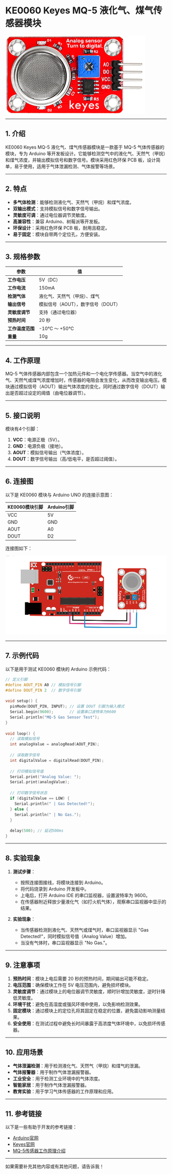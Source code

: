 # **KE0060 Keyes MQ-5 液化气、煤气传感器模块**

![image-20250312163842918](media/image-20250312163842918.png)

---

## **1. 介绍**

KE0060 Keyes MQ-5 液化气、煤气传感器模块是一款基于 MQ-5 气体传感器的模块，专为 Arduino 等开发板设计。它能够检测空气中的液化气、天然气（甲烷）和煤气浓度，并输出模拟信号和数字信号。模块采用红色环保 PCB 板，设计简单，易于使用，适用于气体泄漏检测、气体报警等场景。

---

## **2. 特点**

- **多气体检测**：能够检测液化气、天然气（甲烷）和煤气浓度。
- **双输出模式**：支持模拟信号和数字信号输出。
- **灵敏度可调**：通过电位器调节灵敏度。
- **高兼容性**：兼容 Arduino、树莓派等开发板。
- **环保设计**：采用红色环保 PCB 板，耐用且稳定。
- **易于固定**：模块自带两个定位孔，方便安装。

---

## **3. 规格参数**

| 参数            | 值                     |
|-----------------|------------------------|
| **工作电压**    | 5V（DC）               |
| **工作电流**    | 150mA                  |
| **检测气体**    | 液化气、天然气（甲烷）、煤气 |
| **输出信号**    | 模拟信号（AOUT），数字信号（DOUT） |
| **灵敏度调节**  | 支持（通过电位器）     |
| **预热时间**    | 20 秒                  |
| **工作温度范围**| -10℃ ～ +50℃          |
| **重量**        | 10g                    |

---

## **4. 工作原理**

MQ-5 气体传感器内部包含一个加热元件和一个电化学传感器。当空气中的液化气、天然气或煤气浓度增加时，传感器的电阻会发生变化，从而改变输出电压。模块通过模拟信号（AOUT）输出气体浓度的变化，同时通过数字信号（DOUT）输出是否超过设定的阈值（由电位器调节）。

---

## **5. 接口说明**

模块有4个引脚：
1. **VCC**：电源正极（5V）。
2. **GND**：电源负极（接地）。
3. **AOUT**：模拟信号输出（气体浓度）。
4. **DOUT**：数字信号输出（高/低电平，是否超过阈值）。

---

## **6. 连接图**

以下是 KE0060 模块与 Arduino UNO 的连接示意图：

| KE0060模块引脚 | Arduino引脚 |
|----------------|-------------|
| VCC            | 5V          |
| GND            | GND         |
| AOUT           | A0          |
| DOUT           | D2          |

连接图如下：

![image-20250319100927142](media/image-20250319100927142.png)

---

## **7. 示例代码**

以下是用于测试 KE0060 模块的 Arduino 示例代码：

```cpp
// 定义引脚
#define AOUT_PIN A0 // 模拟信号引脚
#define DOUT_PIN 2  // 数字信号引脚

void setup() {
  pinMode(DOUT_PIN, INPUT); // 设置 DOUT 引脚为输入模式
  Serial.begin(9600);       // 设置串口波特率为9600
  Serial.println("MQ-5 Gas Sensor Test");
}

void loop() {
  // 读取模拟信号
  int analogValue = analogRead(AOUT_PIN);

  // 读取数字信号
  int digitalValue = digitalRead(DOUT_PIN);

  // 打印模拟信号值
  Serial.print("Analog Value: ");
  Serial.print(analogValue);

  // 打印数字信号状态
  if (digitalValue == LOW) {
    Serial.println(" | Gas Detected!");
  } else {
    Serial.println(" | No Gas.");
  }

  delay(500); // 延迟500ms
}
```

---

## **8. 实验现象**

1. **测试步骤**：
   - 按照连接图接线，将模块连接到 Arduino。
   - 将代码烧录到 Arduino 开发板中。
   - 上电后，打开 Arduino IDE 的串口监视器，设置波特率为 9600。
   - 在传感器附近释放少量液化气（如打火机气体），观察串口监视器中显示的结果。

2. **实验现象**：
   - 当传感器检测到液化气、天然气或煤气时，串口监视器显示 "Gas Detected!"，同时模拟信号值（Analog Value）增加。
   - 当没有气体时，串口监视器显示 "No Gas."。

---

## **9. 注意事项**

1. **预热时间**：模块上电后需要 20 秒的预热时间，期间输出可能不稳定。
2. **电压范围**：确保模块工作在 5V 电压范围内，避免损坏模块。
3. **灵敏度调节**：通过模块上的电位器调节灵敏度，顺时针增加灵敏度，逆时针降低灵敏度。
4. **环境干扰**：避免在高湿度或强风环境中使用，以免影响检测效果。
5. **固定模块**：通过模块上的定位孔将其固定在稳定的位置，避免震动影响测量结果。
6. **安全使用**：在测试过程中避免长时间暴露于高浓度气体环境中，以免损坏传感器。

---

## **10. 应用场景**

- **气体泄漏检测**：用于检测液化气、天然气（甲烷）和煤气的泄漏。
- **气体报警器**：用于制作气体泄漏报警器。
- **工业安全**：用于检测工业环境中的气体浓度。
- **智能家居**：用于制作气体泄漏报警器。
- **教育实验**：用于学习气体传感器的工作原理和应用。

---

## **11. 参考链接**

以下是一些有助于开发的参考链接：
- [Arduino官网](https://www.arduino.cc/)
- [Keyes官网](http://www.keyes-robot.com/)
- [MQ-5传感器工作原理介绍](https://www.pololu.com/file/0J312/MQ5.pdf)

---

如果需要补充其他内容或有其他问题，请告诉我！
